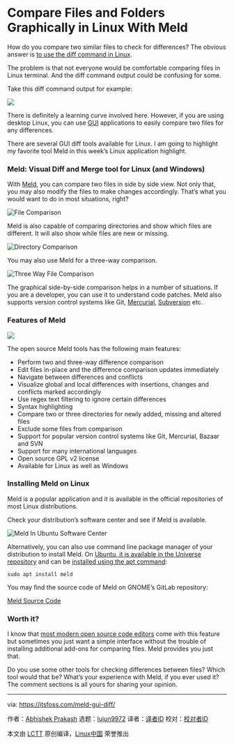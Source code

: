 [#]: collector: (lujun9972)
[#]: translator: (geekpi)
[#]: reviewer: ( )
[#]: publisher: ( )
[#]: url: ( )
[#]: subject: (Compare Files and Folders Graphically in Linux With Meld)
[#]: via: (https://itsfoss.com/meld-gui-diff/)
[#]: author: (Abhishek Prakash https://itsfoss.com/author/abhishek/)

Compare Files and Folders Graphically in Linux With Meld
======

How do you compare two similar files to check for differences? The obvious answer is [to use the diff command in Linux][1].

The problem is that not everyone would be comfortable comparing files in Linux terminal. And the diff command output could be confusing for some.

Take this diff command output for example:

![][2]

There is definitely a learning curve involved here. However, if you are using desktop Linux, you can use [GUI][3] applications to easily compare two files for any differences.

There are several GUI diff tools available for Linux. I am going to highlight my favorite tool Meld in this week’s Linux application highlight.

### Meld: Visual Diff and Merge tool for Linux (and Windows)

With [Meld][4], you can compare two files in side by side view. Not only that, you may also modify the files to make changes accordingly. That’s what you would want to do in most situations, right?

![File Comparison][5]

Meld is also capable of comparing directories and show which files are different. It will also show while files are new or missing.

![Directory Comparison][6]

You may also use Meld for a three-way comparison.

![Three Way File Comparison][7]

The graphical side-by-side comparison helps in a number of situations. If you are a developer, you can use it to understand code patches. Meld also supports version control systems like Git, [Mercurial][8], [Subversion][9] etc.

### Features of Meld

![][10]

The open source Meld tools has the following main features:

  * Perform two and three-way difference comparison
  * Edit files in-place and the difference comparison updates immediately
  * Navigate between differences and conflicts
  * Visualize global and local differences with insertions, changes and conflicts marked accordingly
  * Use regex text filtering to ignore certain differences
  * Syntax highlighting
  * Compare two or three directories for newly added, missing and altered files
  * Exclude some files from comparison
  * Support for popular version control systems like Git, Mercurial, Bazaar and SVN
  * Support for many international languages
  * Open source GPL v2 license
  * Available for Linux as well as Windows



### Installing Meld on Linux

Meld is a popular application and it is available in the official repositories of most Linux distributions.

Check your distribution’s software center and see if Meld is available.

![Meld In Ubuntu Software Center][11]

Alternatively, you can also use command line package manager of your distribution to install Meld. On [Ubuntu, it is available in the Universe repository][12] and can be [installed using the apt command][13]:

```
sudo apt install meld
```

You may find the source code of Meld on GNOME’s GitLab repository:

[Meld Source Code][14]

### Worth it?

I know that [most modern open source code editors][15] come with this feature but sometimes you just want a simple interface without the trouble of installing additional add-ons for comparing files. Meld provides you just that.

Do you use some other tools for checking differences between files? Which tool would that be? What’s your experience with Meld, if you ever used it? The comment sections is all yours for sharing your opinion.

--------------------------------------------------------------------------------

via: https://itsfoss.com/meld-gui-diff/

作者：[Abhishek Prakash][a]
选题：[lujun9972][b]
译者：[译者ID](https://github.com/译者ID)
校对：[校对者ID](https://github.com/校对者ID)

本文由 [LCTT](https://github.com/LCTT/TranslateProject) 原创编译，[Linux中国](https://linux.cn/) 荣誉推出

[a]: https://itsfoss.com/author/abhishek/
[b]: https://github.com/lujun9972
[1]: https://linuxhandbook.com/diff-command/
[2]: https://i1.wp.com/itsfoss.com/wp-content/uploads/2020/11/diff-command-complicated-output.png?resize=795%2C551&ssl=1
[3]: https://itsfoss.com/gui-cli-tui/
[4]: https://meldmerge.org
[5]: https://i1.wp.com/itsfoss.com/wp-content/uploads/2020/11/file-comaprison-in-Linux-with-meld.png?resize=800%2C498&ssl=1
[6]: https://i0.wp.com/itsfoss.com/wp-content/uploads/2020/11/directory-comparison-in-Linux-with_meld.png?resize=800%2C497&ssl=1
[7]: https://i0.wp.com/itsfoss.com/wp-content/uploads/2020/11/three-way-file-comaprison-with-meld-in-linux.png?resize=800%2C466&ssl=1
[8]: https://www.mercurial-scm.org/
[9]: https://subversion.apache.org/
[10]: https://i0.wp.com/itsfoss.com/wp-content/uploads/2020/11/meld-visual-diff.png?resize=786%2C455&ssl=1
[11]: https://i1.wp.com/itsfoss.com/wp-content/uploads/2020/11/Meld-in-Ubuntu-Software-Center.png?resize=800%2C384&ssl=1
[12]: https://itsfoss.com/ubuntu-repositories/
[13]: https://itsfoss.com/apt-command-guide/
[14]: https://gitlab.gnome.org/GNOME/meld
[15]: https://itsfoss.com/best-modern-open-source-code-editors-for-linux/
